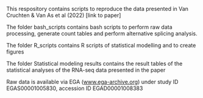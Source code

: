 This respository contains scripts to reproduce the data presented in Van Cruchten & Van As et al (2022) [link to paper]

The folder bash_scripts 
  contains bash scripts to perform raw data processing, generate count tables and perform alternative splicing analysis.
  

The folder R_scripts 
  contains R scripts of statistical modelling and to create figures  
  

The folder Statistical modeling results 
  contains the result tables of the statistical analyses of the RNA-seq data presented in the paper
  
 
Raw data is available via EGA (www.ega-archive.org) under study ID EGAS00001005830, accession ID EGAD00001008383
